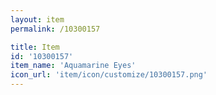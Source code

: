 ```yaml
---
layout: item
permalink: /10300157

title: Item
id: '10300157'
item_name: 'Aquamarine Eyes'
icon_url: 'item/icon/customize/10300157.png'
---
```

